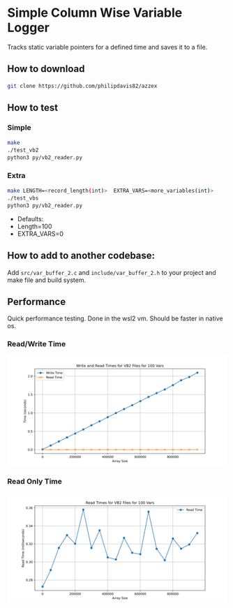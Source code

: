 # Simple Column Wise Variable Logger

Tracks static variable pointers for a defined time and saves it to a file. 

## How to download

```bash
git clone https://github.com/philipdavis82/azzex
```

## How to test

### Simple 

```bash
make 
./test_vb2
python3 py/vb2_reader.py
```

### Extra

```bash
make LENGTH=<record_length(int)>  EXTRA_VARS=<more_variables(int)>
./test_vbs
python3 py/vb2_reader.py
```

* Defaults:
* Length=100
* EXTRA_VARS=0


## How to add to another codebase:

Add `src/var_buffer_2.c` and `include/var_buffer_2.h` to your project and make file and build system.

## Performance 

Quick performance testing. Done in the wsl2 vm. Should be faster in native os.

### Read/Write Time

![](testing/media/save_read_timer.svg)

### Read Only Time

![](testing/media/read_timer.svg)


